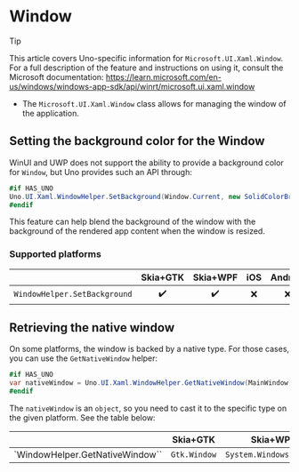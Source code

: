 ﻿---
uid: Uno.Features.WinUIWindow
---

# Window

> [!TIP]
> This article covers Uno-specific information for `Microsoft.UI.Xaml.Window`. For a full description of the feature and instructions on using it, consult the Microsoft documentation: https://learn.microsoft.com/en-us/windows/windows-app-sdk/api/winrt/microsoft.ui.xaml.window

* The `Microsoft.UI.Xaml.Window` class allows for managing the window of the application.

## Setting the background color for the Window

WinUI and UWP does not support the ability to provide a background color for `Window`, but Uno provides such an API through:

```csharp
#if HAS_UNO
Uno.UI.Xaml.WindowHelper.SetBackground(Window.Current, new SolidColorBrush(Colors.Red));
#endif
```

This feature can help blend the background of the window with the background of the rendered app content when the window is resized.

### Supported platforms

|                            | Skia+GTK | Skia+WPF | iOS   | Android | macOS | Catalyst | WebAssembly |
| -------------------------- | :------: | :------: | :---: | :-----: | :---: | :------: | :---------: |
| `WindowHelper.SetBackground` |   ✔️     |    ✔️    | ❌    |  ❌     |  ❌  |   ❌     |  ❌         |

## Retrieving the native window

On some platforms, the window is backed by a native type. For those cases, you can use the `GetNativeWindow` helper:

```csharp
#if HAS_UNO
var nativeWindow = Uno.UI.Xaml.WindowHelper.GetNativeWindow(MainWindow);
#endif
```

The `nativeWindow` is an `object`, so you need to cast it to the specific type on the given platform. See the table below:

|                            | Skia+GTK | Skia+WPF | iOS   | Android | macOS | Catalyst | WebAssembly |
| -------------------------- | :------: | :------: | :---: | :-----: | :---: | :------: | :---------: |
| `WindowHelper.GetNativeWindow`` |`Gtk.Window`|`System.Windows.Window`|`UIKit.UIWindow`|`Android.View.Window`|`AppKit.NSWindow`|`UIKit.UIWindow`|`null`         |
